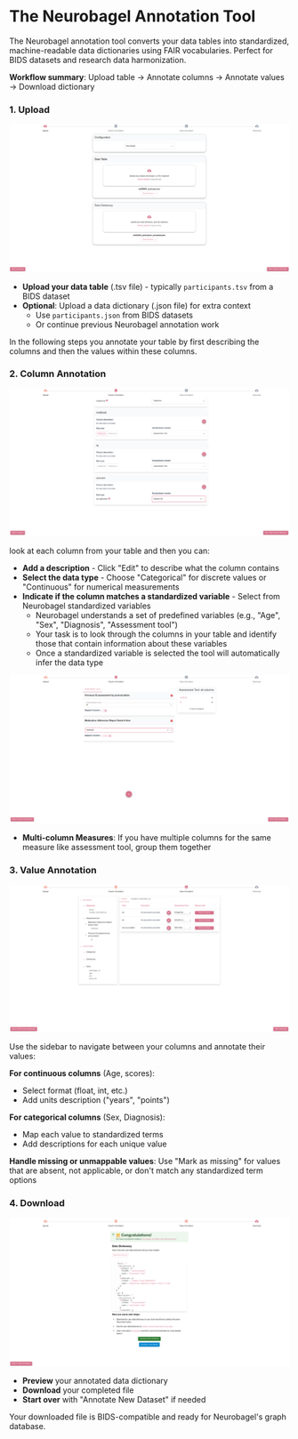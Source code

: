 # The Neurobagel Annotation Tool

The Neurobagel annotation tool converts your data tables into standardized, machine-readable data dictionaries using FAIR vocabularies. Perfect for BIDS datasets and research data harmonization.

**Workflow summary**: Upload table → Annotate columns → Annotate values → Download dictionary

### 1. Upload

![Annotation tool upload step screenshot](../imgs/annotate/upload.png)

- **Upload your data table** (.tsv file) - typically `participants.tsv` from a BIDS dataset
- **Optional**: Upload a data dictionary (.json file) for extra context
   - Use `participants.json` from BIDS datasets
   - Or continue previous Neurobagel annotation work

In the following steps you annotate your table by first describing the columns and then the values within these columns.

### 2. Column Annotation

![Annotation tool column annotation step screenshot](../imgs/annotate/column_annotation.png)

look at each column from your table and then you can:

- **Add a description** - Click "Edit" to describe what the column contains
- **Select the data type** - Choose "Categorical" for discrete values or "Continuous" for numerical measurements
- **Indicate if the column matches a standardized variable** - Select from Neurobagel standardized variables 
   - Neurobagel understands a set of predefined variables (e.g., "Age", "Sex", "Diagnosis", "Assessment tool")
   - Your task is to look through the columns in your table and identify those that contain information about these variables
   - Once a standardized variable is selected the tool will automatically infer the data type
   
![Annotation tool multi-column measures step screenshot](../imgs/annotate/multi_column_measures.png)

- **Multi-column Measures**: If you have multiple columns for the same measure like assessment tool, group them together


### 3. Value Annotation
![Annotation tool value annotation step screenshot](../imgs/annotate/value_annotation.png)

Use the sidebar to navigate between your columns and annotate their values:

**For continuous columns** (Age, scores):
- Select format (float, int, etc.)
- Add units description ("years", "points")

**For categorical columns** (Sex, Diagnosis):
- Map each value to standardized terms
- Add descriptions for each unique value

**Handle missing or unmappable values**: Use "Mark as missing" for values that are absent, not applicable, or don't match any standardized term options

### 4. Download
![Annotation tool download step screenshot](../imgs/annotate/download.png)

- **Preview** your annotated data dictionary
- **Download** your completed file
- **Start over** with "Annotate New Dataset" if needed

Your downloaded file is BIDS-compatible and ready for Neurobagel's graph database.
